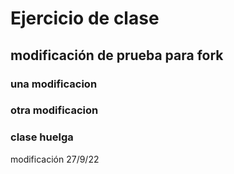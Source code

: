 # Ejercicio de clase

## modificación de prueba para fork

### una modificacion

### otra modificacion

### clase huelga

modificación 27/9/22
